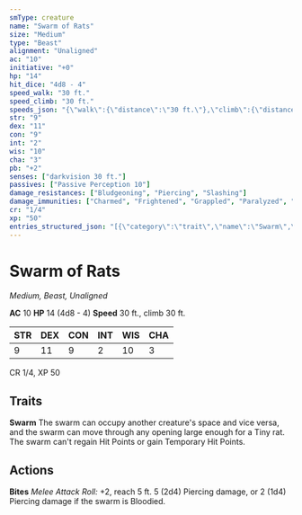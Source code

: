 ```yaml
---
smType: creature
name: "Swarm of Rats"
size: "Medium"
type: "Beast"
alignment: "Unaligned"
ac: "10"
initiative: "+0"
hp: "14"
hit_dice: "4d8 - 4"
speed_walk: "30 ft."
speed_climb: "30 ft."
speeds_json: "{\"walk\":{\"distance\":\"30 ft.\"},\"climb\":{\"distance\":\"30 ft.\"}}"
str: "9"
dex: "11"
con: "9"
int: "2"
wis: "10"
cha: "3"
pb: "+2"
senses: ["darkvision 30 ft."]
passives: ["Passive Perception 10"]
damage_resistances: ["Bludgeoning", "Piercing", "Slashing"]
damage_immunities: ["Charmed", "Frightened", "Grappled", "Paralyzed", "Petrified", "Prone", "Restrained", "Stunned"]
cr: "1/4"
xp: "50"
entries_structured_json: "[{\"category\":\"trait\",\"name\":\"Swarm\",\"text\":\"The swarm can occupy another creature's space and vice versa, and the swarm can move through any opening large enough for a Tiny rat. The swarm can't regain Hit Points or gain Temporary Hit Points.\"},{\"category\":\"action\",\"name\":\"Bites\",\"text\":\"*Melee Attack Roll:* +2, reach 5 ft. 5 (2d4) Piercing damage, or 2 (1d4) Piercing damage if the swarm is Bloodied.\",\"kind\":\"Melee Attack Roll\",\"to_hit\":\"+2\",\"range\":\"5 ft\",\"damage\":\"5 (2d4) Piercing\"}]"
---
```


# Swarm of Rats
*Medium, Beast, Unaligned*

**AC** 10
**HP** 14 (4d8 - 4)
**Speed** 30 ft., climb 30 ft.

| STR | DEX | CON | INT | WIS | CHA |
| --- | --- | --- | --- | --- | --- |
| 9 | 11 | 9 | 2 | 10 | 3 |

CR 1/4, XP 50

## Traits

**Swarm**
The swarm can occupy another creature's space and vice versa, and the swarm can move through any opening large enough for a Tiny rat. The swarm can't regain Hit Points or gain Temporary Hit Points.

## Actions

**Bites**
*Melee Attack Roll:* +2, reach 5 ft. 5 (2d4) Piercing damage, or 2 (1d4) Piercing damage if the swarm is Bloodied.
